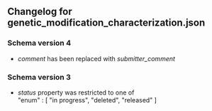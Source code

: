 ## Changelog for genetic_modification_characterization.json

### Schema version 4

* *comment* has been replaced with *submitter_comment*

### Schema version 3

* *status* property was restricted to one of  
    "enum" : [
        "in progress",
        "deleted",
        "released"
    ]
